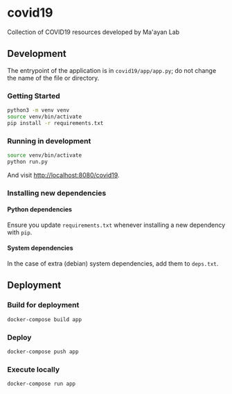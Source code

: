 # covid19

Collection of COVID19 resources developed by Ma'ayan Lab

## Development

The entrypoint of the application is in `covid19/app/app.py`; do not change the name of the file or directory.

### Getting Started
```bash
python3 -m venv venv
source venv/bin/activate
pip install -r requirements.txt
```

### Running in development
```bash
source venv/bin/activate
python run.py
```

And visit <http://localhost:8080/covid19>.

### Installing new dependencies

#### Python dependencies
Ensure you update `requirements.txt` whenever installing a new dependency with `pip`.

#### System dependencies
In the case of extra (debian) system dependencies, add them to `deps.txt`.

## Deployment

### Build for deployment
```bash
docker-compose build app
```

### Deploy
```bash
docker-compose push app
```

### Execute locally
```
docker-compose run app
```
